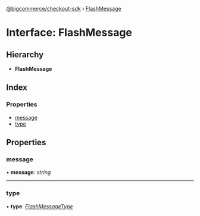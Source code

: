 [@bigcommerce/checkout-sdk](../README.md) › [FlashMessage](flashmessage.md)

# Interface: FlashMessage

## Hierarchy

* **FlashMessage**

## Index

### Properties

* [message](flashmessage.md#message)
* [type](flashmessage.md#type)

## Properties

###  message

• **message**: *string*

___

###  type

• **type**: *[FlashMessageType](../README.md#flashmessagetype)*
